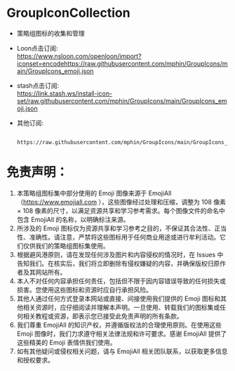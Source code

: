 # GroupIconCollection
* 策略组图标的收集和管理
* Loon点击订阅:         
        https://www.nsloon.com/openloon/import?iconset=encodehttps://raw.githubusercontent.com/mphin/GroupIcons/main/GroupIcons_emoji.json
* stash点击订阅:                 
https://link.stash.ws/install-icon-set/raw.githubusercontent.com/mphin/GroupIcons/main/GroupIcons_emoji.json

        
* 其他订阅:
        
        https://raw.githubusercontent.com/mphin/GroupIcons/main/GroupIcons_emoji.json



# 免责声明：
1. 本策略组图标集中部分使用的 Emoji 图像来源于 EmojiAll（https://www.emojiall.com ），这些图像经过处理和压缩，调整为 108 像素 × 108 像素的尺寸，以满足资源共享和学习参考需求。每个图像文件的命名中包含 EmojiAll 的名称，以明确标注来源。
2. 所涉及的 Emoji 图标仅为资源共享和学习参考之目的，不保证其合法性、正当性、准确性。请注意，严禁将这些图标用于任何商业用途或进行牟利活动。它们仅供我们的策略组图标集使用。
3. 根据避风港原则，请在发现任何涉及图片和内容侵权的情况时，在 Issues 中告知我们。在核实后，我们将立即删除有侵权嫌疑的内容，并确保版权归原作者及其网站所有。
4. 本人不对任何内容承担任何责任，包括但不限于因内容错误导致的任何损失或损害。您使用这些图标和资源时应自行承担风险。
5. 其他人通过任何方式登录本网站或直接、间接使用我们提供的 Emoji 图标和其他相关资源时，应仔细阅读并理解本声明。一旦使用、转载我们的图标集或任何相关教程或资源，即表示您已接受此免责声明的所有条款。
6. 我们尊重 EmojiAll 的知识产权，并遵循版权法的合理使用原则。在使用这些 Emoji 图像时，我们力求遵守相关法律法规和许可要求。感谢 EmojiAll 提供了这些精美的 Emoji 表情供我们使用。
7. 如有其他疑问或侵权相关问题，请与 EmojiAll 相关团队联系，以获取更多信息和授权要求。


